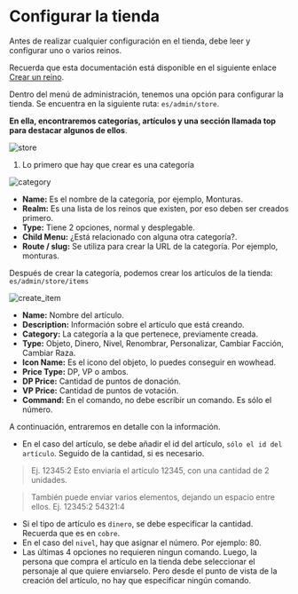# Configurar la tienda

Antes de realizar cualquier configuración en el tienda, debe leer y configurar uno o varios reinos.

Recuerda que esta documentación está disponible en el siguiente enlace <a href="/wiki/create-a-realm" target="_blank">Crear un reino</a>.

Dentro del menú de administración, tenemos una opción para configurar la tienda. Se encuentra en la siguiente ruta: `es/admin/store`.

**En ella, encontraremos categorías, artículos y una sección llamada top para destacar algunos de ellos**.

![store](https://user-images.githubusercontent.com/2810187/144719000-9b50def0-69d0-4ed4-8928-537a10d08854.png)

1. Lo primero que hay que crear es una categoría

![category](https://user-images.githubusercontent.com/2810187/144719087-09dcb767-4849-4f36-b8f8-dbf59a7891c2.png)

- **Name:** Es el nombre de la categoría, por ejemplo, Monturas.
- **Realm:** Es una lista de los reinos que existen, por eso deben ser creados primero.
- **Type:** Tiene 2 opciones, normal y desplegable.
- **Child Menu:** ¿Está relacionado con alguna otra categoría?.
- **Route / slug:** Se utiliza para crear la URL de la categoría. Por ejemplo, monturas.

Después de crear la categoría, podemos crear los artículos de la tienda: `es/admin/store/items`

![create_item](https://user-images.githubusercontent.com/2810187/144731728-1ee55db9-6a24-494e-89f2-592a0f889cf7.png)

- **Name:** Nombre del artículo.
- **Description:** Información sobre el artículo que está creando.
- **Category:** La categoría a la que pertenece, previamente creada.
- **Type:** Objeto, Dinero, Nivel, Renombrar, Personalizar, Cambiar Facción, Cambiar Raza.
- **Icon Name:** Es el icono del objeto, lo puedes conseguir en wowhead.
- **Price Type:** DP, VP o ambos.
- **DP Price:** Cantidad de puntos de donación.
- **VP Price:** Cantidad de puntos de votación.
- **Command:** En el comando, no debe escribir un comando. Es sólo el número.

A continuación, entraremos en detalle con la información.

- En el caso del artículo, se debe añadir el id del artículo, `sólo el id del artículo`. Seguido de la cantidad, si es necesario.

> Ej. 12345:2 Esto enviaría el artículo 12345, con una cantidad de 2 unidades.

> También puede enviar varios elementos, dejando un espacio entre ellos. Ej. 12345:2 54321:4

- Si el tipo de artículo es `dinero`, se debe especificar la cantidad. Recuerda que es en `cobre`.
- En el caso del `nivel`, hay que asignar el número. Por ejemplo: 80.
- Las últimas 4 opciones no requieren ningun comando. Luego, la persona que compra el artículo en la tienda debe seleccionar el personaje al que quiere enviarselo. Pero desde el punto de vista de la creación del artículo, no hay que especificar ningún comando.
